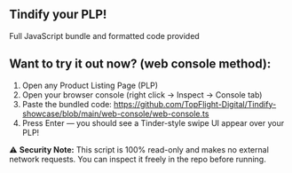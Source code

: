 ## Tindify your PLP!

Full JavaScript bundle and formatted code provided

## Want to try it out now? (web console method):

1. Open any Product Listing Page (PLP)
2. Open your browser console (right click → Inspect → Console tab)
3. Paste the bundled code: https://github.com/TopFlight-Digital/Tindify-showcase/blob/main/web-console/web-console.ts
4. Press Enter — you should see a Tinder-style swipe UI appear over your PLP!

⚠️ **Security Note:** This script is 100% read-only and makes no external network requests. You can inspect it freely in the repo before running.
